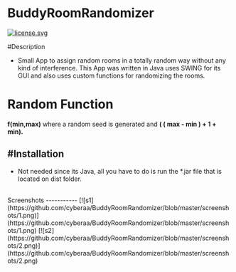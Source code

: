 # BuddyRoomRandomizer
<a href="http://creativecommons.org/licenses/by-nd/4.0/"><img src="https://img.shields.io/badge/license-CC%20BY--ND-yellow.svg" alt="license.svg"> </a>

#Description
 - Small App to assign random rooms in a totally random way without any kind of interference. This App was written in Java uses SWING for its GUI and also uses custom functions for randomizing the rooms.

# Random Function

<strong> f(min,max)</strong> where a random seed is generated and <strong>( ( max - min ) + 1 + min).</strong>

#Installation
------------
 - Not needed since its Java, all you have to do is run the *.jar file that is located on dist folder.

<br />
Screenshots
-----------
[![s1](https://github.com/cyberaa/BuddyRoomRandomizer/blob/master/screenshots/1.png)](https://github.com/cyberaa/BuddyRoomRandomizer/blob/master/screenshots/1.png)
[![s2](https://github.com/cyberaa/BuddyRoomRandomizer/blob/master/screenshots/2.png)](https://github.com/cyberaa/BuddyRoomRandomizer/blob/master/screenshots/2.png)
